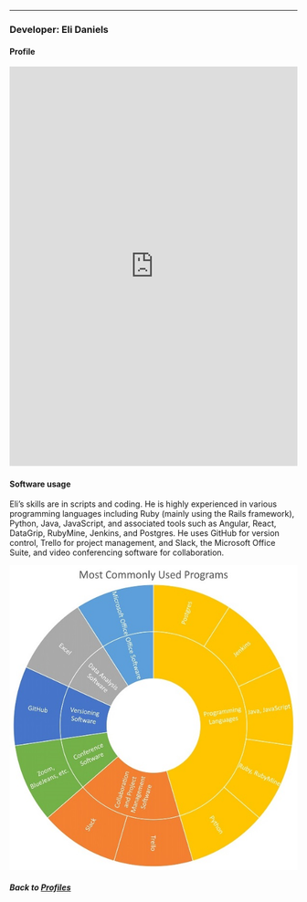 ---
### Developer: Eli Daniels
#### Profile

<embed src="https://docs.google.com/viewer?url=https://github.com/data2health/CTS-Personas/raw/master/docs/assets/Developer_PersonaProfile.pdf&embedded=true" style="width:100%; height:700px;" frameborder="0" />
<br>

#### Software usage

Eli’s skills are in scripts and coding. He is highly experienced in various programming languages including Ruby (mainly using the Rails framework), Python, Java, JavaScript, and associated tools such as Angular, React, DataGrip, RubyMine, Jenkins, and Postgres. He uses GitHub for version control, Trello for project management, and Slack, the Microsoft Office Suite, and video conferencing software for collaboration.

![](../../images/Developer_SC.jpg)

##### Back to [Profiles](index.md)
